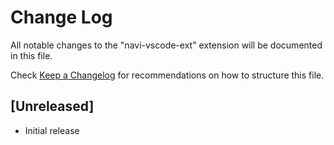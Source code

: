 # Change Log
All notable changes to the "navi-vscode-ext" extension will be documented in this file.

Check [Keep a Changelog](http://keepachangelog.com/) for recommendations on how to structure this file.

## [Unreleased]
- Initial release
